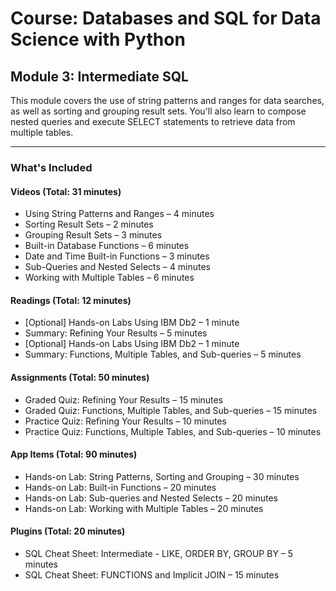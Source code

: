 # Course: Databases and SQL for Data Science with Python  
## Module 3: Intermediate SQL

This module covers the use of string patterns and ranges for data searches, as well as sorting and grouping result sets. You'll also learn to compose nested queries and execute SELECT statements to retrieve data from multiple tables.

---

### What's Included

#### Videos (Total: 31 minutes)
- Using String Patterns and Ranges – 4 minutes
- Sorting Result Sets – 2 minutes
- Grouping Result Sets – 3 minutes
- Built-in Database Functions – 6 minutes
- Date and Time Built-in Functions – 3 minutes
- Sub-Queries and Nested Selects – 4 minutes
- Working with Multiple Tables – 6 minutes

#### Readings (Total: 12 minutes)
- [Optional] Hands-on Labs Using IBM Db2 – 1 minute
- Summary: Refining Your Results – 5 minutes
- [Optional] Hands-on Labs Using IBM Db2 – 1 minute
- Summary: Functions, Multiple Tables, and Sub-queries – 5 minutes

#### Assignments (Total: 50 minutes)
- Graded Quiz: Refining Your Results – 15 minutes
- Graded Quiz: Functions, Multiple Tables, and Sub-queries – 15 minutes
- Practice Quiz: Refining Your Results – 10 minutes
- Practice Quiz: Functions, Multiple Tables, and Sub-queries – 10 minutes

#### App Items (Total: 90 minutes)
- Hands-on Lab: String Patterns, Sorting and Grouping – 30 minutes
- Hands-on Lab: Built-in Functions – 20 minutes
- Hands-on Lab: Sub-queries and Nested Selects – 20 minutes
- Hands-on Lab: Working with Multiple Tables – 20 minutes

#### Plugins (Total: 20 minutes)
- SQL Cheat Sheet: Intermediate - LIKE, ORDER BY, GROUP BY – 5 minutes
- SQL Cheat Sheet: FUNCTIONS and Implicit JOIN – 15 minutes

